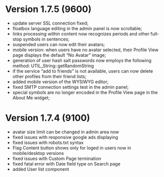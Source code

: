 # Version 1.7.5 (9600)
- update server SSL connection fixed;
- floatbox language editing in the admin panel is now scrollable;
- links processing within content now recognizes periods and other full-stop symbols in sentences; 
- suspended users can now edit their avatars;
- mobile version: when users have no avatar selected, their Profile View page displays the default “No Avatar” image;
- generation of user hash salt passwords now employs the following method: UTIL_String::getRandomString
- if the service “add to friends” is not available, users can now delete other profiles from their friend lists;
- added mobile version of the WYSIWYG editor;
- fixed SMTP connection settings test in the admin panel;
- special symbols are no longer encoded in the Profile View page in the About Me widget;

# Version 1.7.4 (9100)
- avatar size limit can be changed in admin area now
- fixed issues with responsive google ads displaying
- fixed issues with robots.txt syntax 
- Flag Content button shows only for loged in users now in mobile/desktop versions
- fixed issues with Custom Page termination
- fixed fatal error with Date field type on Search page
- added User list component
